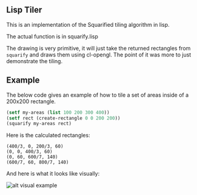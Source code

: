 ## Lisp Tiler

This is an implementation of the Squarified tiling algorithm in lisp.

The actual function is in squarify.lisp

The drawing is very primitive, it will just take the returned rectangles from `squarify` and draws them using cl-opengl. The point of it was more to just demonstrate the tiling.

## Example

The below code gives an example of how to tile a set of areas inside of a 200x200 rectangle.

```lisp
(setf my-areas (list 100 200 300 400))
(setf rect (create-rectangle 0 0 200 200))
(squarify my-areas rect)
```

Here is the calculated rectangles:

```
(400/3, 0, 200/3, 60)
(0, 0, 400/3, 60)
(0, 60, 600/7, 140)
(600/7, 60, 800/7, 140)
```

And here is what it looks like visually:

![alt visual example](https://raw.github.com/lerp/lisp-tiler/master/example.png)
